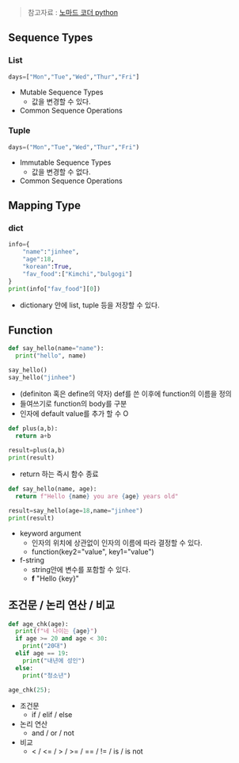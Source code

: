> 참고자료 : [노마드 코더 python](https://academy.nomadcoders.co/courses/enrolled/681401)



## Sequence Types

### List

```python
days=["Mon","Tue","Wed","Thur","Fri"]
```

* Mutable Sequence Types
  * 값을 변경할 수 있다.
* Common Sequence Operations

### Tuple

```python
days=("Mon","Tue","Wed","Thur","Fri")
```

* Immutable Sequence Types
  * 값을 변경할 수 없다.
* Common Sequence Operations

## Mapping Type

### dict

```python
info={
	"name":"jinhee",
	"age":18,
	"korean":True,
	"fav_food":["Kimchi","bulgogi"]
}
print(info["fav_food"][0])
```

* dictionary 안에 list, tuple 등을 저장할 수 있다.

## Function

```python
def say_hello(name="name"):
  print("hello", name)

say_hello()
say_hello("jinhee")
```

* (definiton 혹은 define의 약자) def를 쓴 이후에 function의 이름을 정의
* 들여쓰기로 function의 body를 구분
* 인자에 default value를 추가 할 수 O

```python
def plus(a,b):
  return a+b
  
result=plus(a,b)
print(result)
```

* return 하는 즉시 함수 종료

```python
def say_hello(name, age):
  return f"Hello {name} you are {age} years old"

result=say_hello(age=18,name="jinhee")
print(result)
```

* keyword argument
  * 인자의 위치에 상관없이 인자의 이름에 따라 결정할 수 있다.
  * function(key2="value", key1="value")
* f-string
  * string안에 변수를 포함할 수 있다.
  * **f** "Hello {key}"



## 조건문 / 논리 연산 / 비교

```python
def age_chk(age):
  print(f"네 나이는 {age}")
  if age >= 20 and age < 30:
    print("20대")
  elif age == 19:
    print("내년에 성인")
  else:
    print("청소년")

age_chk(25);
```

* 조건문
  * if / elif / else
* 논리 연산
  * and / or / not
* 비교
  * < / <= /  > / >= / == / != / is / is not
